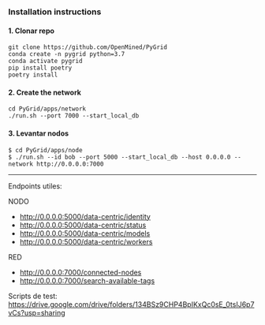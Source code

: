 ### Installation instructions

#### 1. Clonar repo
```console
git clone https://github.com/OpenMined/PyGrid
conda create -n pygrid python=3.7
conda activate pygrid
pip install poetry
poetry install
```

#### 2. Create the network
```console
cd PyGrid/apps/network
./run.sh --port 7000 --start_local_db
```

#### 3. Levantar nodos
```console
$ cd PyGrid/apps/node
$ ./run.sh --id bob --port 5000 --start_local_db --host 0.0.0.0 --network http://0.0.0.0:7000
```
---------

Endpoints utiles:

NODO
 - http://0.0.0.0:5000/data-centric/identity
 - http://0.0.0.0:5000/data-centric/status
 - http://0.0.0.0:5000/data-centric/models
 - http://0.0.0.0:5000/data-centric/workers

RED
 - http://0.0.0.0:7000/connected-nodes
 - http://0.0.0.0:7000/search-available-tags

Scripts de test:
https://drive.google.com/drive/folders/134BSz9CHP4BpIKxQc0sE_0tsIJ6p7vCs?usp=sharing
